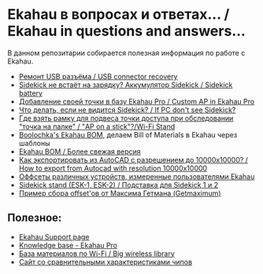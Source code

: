 # Ekahau в вопросах и ответах... / Ekahau in questions and answers...

В данном репозитарии собирается полезная информация по работе с Ekahau.

- [Ремонт USB разъёма / USB connector recovery](./USB_recovery/README.md)
- [Sidekick не встаёт на зарядку? Аккумулятор Sidekick / Sidekick battery](./Sidekick_Battery/README.md)
- [Добавление своей точки в базу Ekahau Pro / Custom AP in Ekahau Pro](./Custom-AP-in-Ekahau/README.md)
- [Что делать, если не видится Sidekick? / If PC don't see Sidekick?](./ESK_dont_show/README.md)
- [Где взять рамку для подвеса точки доступа при обследовании "точка на палке" / "AP on a stick"?/Wi-Fi Stand](./WiFiStand/README.md)
- [Boolochka's Ekahau BOM](http://bit.ly/ekahau_bom), делаем Bill of Materials в Ekahau через шаблоны
- [Ekahau BOM / Более свежая версия](https://github.com/htechno/EkahauBOM)
- [Как экспортировать из AutoCAD с разрешением до 10000x10000? / How to export from Autocad with resolution 10000x10000](./Autocad/README.md)
- [Оффсеты различных устройств, измеренные пользователями Ekahau](./Offsets/)
- [Sidekick stand (ESK-1, ESK-2) / Подставка для Sidekick 1 и 2](./Sidekick%20stand/README.md)
- [Пример сбора offset'ов от Максима Гетмана (Getmaximum)](./GetMax_Offset/offset%20example%20by%20get_max.xlsx)

## Полезное:
- [Ekahau Support page](https://support.ekahau.com/hc/en-us)
- [Knowledge base - Ekahau Pro](https://support.ekahau.com/hc/en-us/categories/360001609854-Knowledge-base-Ekahau-Pro)
- [База материалов по Wi-Fi / Big wireless library](https://github.com/skhomm/useful-wireless-links)
- [Сайт со сравнительными характеристиками чипов](https://wikidevi.wi-cat.ru)